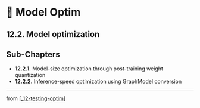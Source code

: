 # 💊 Model Optim

## 12.2. Model optimization

## Sub-Chapters

- **12.2.1.** Model-size optimization through post-training weight quantization
- **12.2.2.** Inference-speed optimization using GraphModel conversion

---
from [[_12-testing-optim]]

[//begin]: # "Autogenerated link references for markdown compatibility"
[_12-testing-optim]: ../_12-testing-optim.md "12 Testing Optim"
[//end]: # "Autogenerated link references"